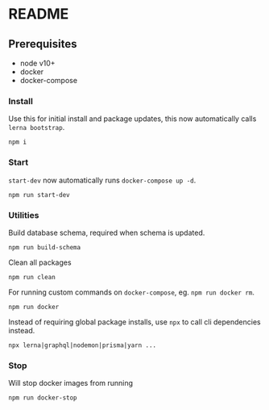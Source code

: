 # README

## Prerequisites

- node v10+
- docker
- docker-compose

### Install

Use this for initial install and package updates, this now automatically calls `lerna bootstrap`.

```
npm i
```

### Start

`start-dev` now automatically runs `docker-compose up -d`.

```
npm run start-dev
```

### Utilities

Build database schema, required when schema is updated.

```
npm run build-schema
```

Clean all packages

```
npm run clean
```

For running custom commands on `docker-compose`, eg. `npm run docker rm`.

```
npm run docker
```

Instead of requiring global package installs, use `npx` to call cli dependencies instead.

```
npx lerna|graphql|nodemon|prisma|yarn ...
```

### Stop

Will stop docker images from running

```
npm run docker-stop
```
